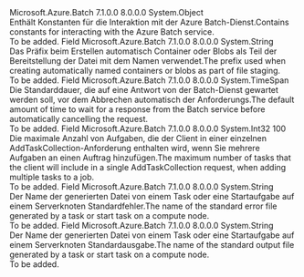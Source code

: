 <Type Name="Constants" FullName="Microsoft.Azure.Batch.Constants">
  <TypeSignature Language="C#" Value="public static class Constants" />
  <TypeSignature Language="ILAsm" Value=".class public auto ansi abstract sealed beforefieldinit Constants extends System.Object" />
  <TypeSignature Language="DocId" Value="T:Microsoft.Azure.Batch.Constants" />
  <TypeSignature Language="VB.NET" Value="Public Class Constants" />
  <TypeSignature Language="F#" Value="type Constants = class" />
  <AssemblyInfo>
    <AssemblyName>Microsoft.Azure.Batch</AssemblyName>
    <AssemblyVersion>7.1.0.0</AssemblyVersion>
    <AssemblyVersion>8.0.0.0</AssemblyVersion>
  </AssemblyInfo>
  <Base>
    <BaseTypeName>System.Object</BaseTypeName>
  </Base>
  <Interfaces />
  <Docs>
    <summary>
            <span data-ttu-id="afed0-101">Enthält Konstanten für die Interaktion mit der Azure Batch-Dienst.</span><span class="sxs-lookup"><span data-stu-id="afed0-101">Contains constants for interacting with the Azure Batch service.</span></span>
            </summary>
    <remarks>To be added.</remarks>
  </Docs>
  <Members>
    <Member MemberName="DefaultConveniencePrefix">
      <MemberSignature Language="C#" Value="public const string DefaultConveniencePrefix;" />
      <MemberSignature Language="ILAsm" Value=".field public static literal string DefaultConveniencePrefix" />
      <MemberSignature Language="DocId" Value="F:Microsoft.Azure.Batch.Constants.DefaultConveniencePrefix" />
      <MemberSignature Language="VB.NET" Value="Public Const DefaultConveniencePrefix As String " />
      <MemberSignature Language="F#" Value="val mutable DefaultConveniencePrefix : string" Usage="Microsoft.Azure.Batch.Constants.DefaultConveniencePrefix" />
      <MemberType>Field</MemberType>
      <AssemblyInfo>
        <AssemblyName>Microsoft.Azure.Batch</AssemblyName>
        <AssemblyVersion>7.1.0.0</AssemblyVersion>
        <AssemblyVersion>8.0.0.0</AssemblyVersion>
      </AssemblyInfo>
      <ReturnValue>
        <ReturnType>System.String</ReturnType>
      </ReturnValue>
      <Docs>
        <summary>
            <span data-ttu-id="afed0-102">Das Präfix beim Erstellen automatisch Container oder Blobs als Teil der Bereitstellung der Datei mit dem Namen verwendet.</span><span class="sxs-lookup"><span data-stu-id="afed0-102">The prefix used when creating automatically named containers or blobs as part of file staging.</span></span>
            </summary>
        <remarks>To be added.</remarks>
      </Docs>
    </Member>
    <Member MemberName="DefaultSingleRestRequestClientTimeout">
      <MemberSignature Language="C#" Value="public static readonly TimeSpan DefaultSingleRestRequestClientTimeout;" />
      <MemberSignature Language="ILAsm" Value=".field public static initonly valuetype System.TimeSpan DefaultSingleRestRequestClientTimeout" />
      <MemberSignature Language="DocId" Value="F:Microsoft.Azure.Batch.Constants.DefaultSingleRestRequestClientTimeout" />
      <MemberSignature Language="VB.NET" Value="Public Shared ReadOnly DefaultSingleRestRequestClientTimeout As TimeSpan " />
      <MemberSignature Language="F#" Value=" staticval mutable DefaultSingleRestRequestClientTimeout : TimeSpan" Usage="Microsoft.Azure.Batch.Constants.DefaultSingleRestRequestClientTimeout" />
      <MemberType>Field</MemberType>
      <AssemblyInfo>
        <AssemblyName>Microsoft.Azure.Batch</AssemblyName>
        <AssemblyVersion>7.1.0.0</AssemblyVersion>
        <AssemblyVersion>8.0.0.0</AssemblyVersion>
      </AssemblyInfo>
      <ReturnValue>
        <ReturnType>System.TimeSpan</ReturnType>
      </ReturnValue>
      <Docs>
        <summary>
            <span data-ttu-id="afed0-103">Die Standarddauer, die auf eine Antwort von der Batch-Dienst gewartet werden soll, vor dem Abbrechen automatisch der Anforderungs.</span><span class="sxs-lookup"><span data-stu-id="afed0-103">The default amount of time to wait for a response from the Batch service before automatically cancelling the request.</span></span>
            </summary>
        <remarks>To be added.</remarks>
      </Docs>
    </Member>
    <Member MemberName="MaxTasksInSingleAddTaskCollectionRequest">
      <MemberSignature Language="C#" Value="public const int MaxTasksInSingleAddTaskCollectionRequest = 100;" />
      <MemberSignature Language="ILAsm" Value=".field public static literal int32 MaxTasksInSingleAddTaskCollectionRequest = (100)" />
      <MemberSignature Language="DocId" Value="F:Microsoft.Azure.Batch.Constants.MaxTasksInSingleAddTaskCollectionRequest" />
      <MemberSignature Language="VB.NET" Value="Public Const MaxTasksInSingleAddTaskCollectionRequest As Integer  = 100" />
      <MemberSignature Language="F#" Value="val mutable MaxTasksInSingleAddTaskCollectionRequest : int" Usage="Microsoft.Azure.Batch.Constants.MaxTasksInSingleAddTaskCollectionRequest" />
      <MemberType>Field</MemberType>
      <AssemblyInfo>
        <AssemblyName>Microsoft.Azure.Batch</AssemblyName>
        <AssemblyVersion>7.1.0.0</AssemblyVersion>
        <AssemblyVersion>8.0.0.0</AssemblyVersion>
      </AssemblyInfo>
      <ReturnValue>
        <ReturnType>System.Int32</ReturnType>
      </ReturnValue>
      <MemberValue>100</MemberValue>
      <Docs>
        <summary>
            <span data-ttu-id="afed0-104">Die maximale Anzahl von Aufgaben, die der Client in einer einzelnen AddTaskCollection-Anforderung enthalten wird, wenn Sie mehrere Aufgaben an einen Auftrag hinzufügen.</span><span class="sxs-lookup"><span data-stu-id="afed0-104">The maximum number of tasks that the client will include in a single AddTaskCollection request, when adding multiple tasks to a job.</span></span>
            </summary>
        <remarks>To be added.</remarks>
      </Docs>
    </Member>
    <Member MemberName="StandardErrorFileName">
      <MemberSignature Language="C#" Value="public const string StandardErrorFileName;" />
      <MemberSignature Language="ILAsm" Value=".field public static literal string StandardErrorFileName" />
      <MemberSignature Language="DocId" Value="F:Microsoft.Azure.Batch.Constants.StandardErrorFileName" />
      <MemberSignature Language="VB.NET" Value="Public Const StandardErrorFileName As String " />
      <MemberSignature Language="F#" Value="val mutable StandardErrorFileName : string" Usage="Microsoft.Azure.Batch.Constants.StandardErrorFileName" />
      <MemberType>Field</MemberType>
      <AssemblyInfo>
        <AssemblyName>Microsoft.Azure.Batch</AssemblyName>
        <AssemblyVersion>7.1.0.0</AssemblyVersion>
        <AssemblyVersion>8.0.0.0</AssemblyVersion>
      </AssemblyInfo>
      <ReturnValue>
        <ReturnType>System.String</ReturnType>
      </ReturnValue>
      <Docs>
        <summary>
            <span data-ttu-id="afed0-105">Der Name der generierten Datei von einem Task oder eine Startaufgabe auf einem Serverknoten Standardfehler.</span><span class="sxs-lookup"><span data-stu-id="afed0-105">The name of the standard error file generated by a task or start task on a compute node.</span></span>
            </summary>
        <remarks>To be added.</remarks>
      </Docs>
    </Member>
    <Member MemberName="StandardOutFileName">
      <MemberSignature Language="C#" Value="public const string StandardOutFileName;" />
      <MemberSignature Language="ILAsm" Value=".field public static literal string StandardOutFileName" />
      <MemberSignature Language="DocId" Value="F:Microsoft.Azure.Batch.Constants.StandardOutFileName" />
      <MemberSignature Language="VB.NET" Value="Public Const StandardOutFileName As String " />
      <MemberSignature Language="F#" Value="val mutable StandardOutFileName : string" Usage="Microsoft.Azure.Batch.Constants.StandardOutFileName" />
      <MemberType>Field</MemberType>
      <AssemblyInfo>
        <AssemblyName>Microsoft.Azure.Batch</AssemblyName>
        <AssemblyVersion>7.1.0.0</AssemblyVersion>
        <AssemblyVersion>8.0.0.0</AssemblyVersion>
      </AssemblyInfo>
      <ReturnValue>
        <ReturnType>System.String</ReturnType>
      </ReturnValue>
      <Docs>
        <summary>
            <span data-ttu-id="afed0-106">Der Name der generierten Datei von einem Task oder eine Startaufgabe auf einem Serverknoten Standardausgabe.</span><span class="sxs-lookup"><span data-stu-id="afed0-106">The name of the standard output file generated by a task or start task on a compute node.</span></span>
            </summary>
        <remarks>To be added.</remarks>
      </Docs>
    </Member>
  </Members>
</Type>